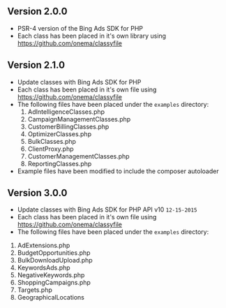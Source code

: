 ## Version 2.0.0
- PSR-4 version of the Bing Ads SDK for PHP
- Each class has been placed in it's own library using https://github.com/onema/classyfile


## Version 2.1.0
- Update classes with Bing Ads SDK for PHP 
- Each class has been placed in it's own file using https://github.com/onema/classyfile
- The following files have been placed under the `examples` directory:
  1. AdIntelligenceClasses.php
  2. CampaignManagementClasses.php
  3. CustomerBillingClasses.php
  4. OptimizerClasses.php
  5. BulkClasses.php	
  6. ClientProxy.php
  7. CustomerManagementClasses.php
  8. ReportingClasses.php  
- Example files have been modified to include the composer autoloader 

## Version 3.0.0
- Update classes with Bing Ads SDK for PHP API v10 `12-15-2015`
- Each class has been placed in it's own file using https://github.com/onema/classyfile
- The following files have been placed under the `examples` directory:
 1. AdExtensions.php
 1. BudgetOpportunities.php
 1. BulkDownloadUpload.php
 1. KeywordsAds.php
 1. NegativeKeywords.php
 1. ShoppingCampaigns.php
 1. Targets.php
 1. GeographicalLocations

